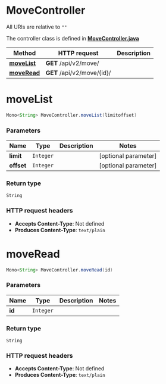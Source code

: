 # MoveController

All URIs are relative to `""`

The controller class is defined in **[MoveController.java](../../src/main/java/org/openapitools/controller/MoveController.java)**

Method | HTTP request | Description
------------- | ------------- | -------------
[**moveList**](#moveList) | **GET** /api/v2/move/ | 
[**moveRead**](#moveRead) | **GET** /api/v2/move/{id}/ | 

<a name="moveList"></a>
# **moveList**
```java
Mono<String> MoveController.moveList(limitoffset)
```



### Parameters
Name | Type | Description  | Notes
------------- | ------------- | ------------- | -------------
**limit** | `Integer` |  | [optional parameter]
**offset** | `Integer` |  | [optional parameter]

### Return type
`String`


### HTTP request headers
 - **Accepts Content-Type**: Not defined
 - **Produces Content-Type**: `text/plain`

<a name="moveRead"></a>
# **moveRead**
```java
Mono<String> MoveController.moveRead(id)
```



### Parameters
Name | Type | Description  | Notes
------------- | ------------- | ------------- | -------------
**id** | `Integer` |  |

### Return type
`String`


### HTTP request headers
 - **Accepts Content-Type**: Not defined
 - **Produces Content-Type**: `text/plain`

